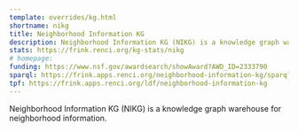 ```yaml
---
template: overrides/kg.html
shortname: nikg
title: Neighborhood Information KG
description: Neighborhood Information KG (NIKG) is a knowledge graph warehouse for neighborhood information.
stats: https://frink.renci.org/kg-stats/nikg
# homepage: 
funding: https://www.nsf.gov/awardsearch/showAward?AWD_ID=2333790
sparql: https://frink.apps.renci.org/neighborhood-information-kg/sparql
tpf: https://frink.apps.renci.org/ldf/neighborhood-information-kg
---
```

Neighborhood Information KG (NIKG) is a knowledge graph warehouse for neighborhood information.

